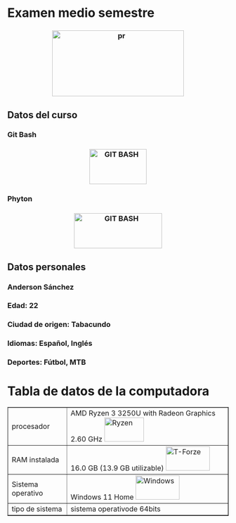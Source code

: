 # Examen medio semestre

<h3 align="center"><a href="https://pr/en/"> <img alt="pr" src="https://upload.wikimedia.org/wikipedia/commons/thumb/8/82/Gnu-bash-logo.svg/2560px-Gnu-bash-logo.svg.png" width="300" height="150"> </a></h3>

## **Datos del curso**
### Git Bash

<h3 align="center"><a href="https://Git.bash/en/"> <img alt="GIT BASH" src="https://www.gitkraken.com/wp-content/uploads/2021/07/GitBashLogo.jpg.webp" width="130" height="80"> </a></h3>

### Phyton
<h3 align="center"><a href="https://Git.bash/en/"> <img alt="GIT BASH" src="https://user-images.githubusercontent.com/117690512/203672167-909f3fa8-7400-4956-a69e-5c6aeba0c6d9.png" width="200" height="80"> </a></h3> 

## **Datos personales**
 
### Anderson Sánchez
### Edad: 22
### Ciudad de origen: Tabacundo
### Idiomas: Español, Inglés 
### Deportes: Fútbol, MTB

<h1>Tabla de datos de la computadora</h1>
<table border="1">
  <tr>
      <td>procesador</td>
      <td>AMD Ryzen 3 3250U with Radeon Graphics 2.60 GHz <a href="https://Ryzen/en/"> <img alt="Ryzen" src="https://www.logolynx.com/images/logolynx/c3/c3f43dce1adb8f757ccad1f23e2ecbf3.jpeg" width="90" height="55"></td>
  </tr>
  <tr>
      <td>RAM instalada<!td>
      <td>16.0 GB (13.9 GB utilizable)  <a href="https://T-Forze/en/"> <img alt="T-Forze" src="https://images10.newegg.com/BizIntell/item/20/331/20-331-383/a55_091719.jpg" width="100" height="55"><!td>
  </tr>
  <tr>
      <td>Sistema operativo<!td>
      <td>Windows 11 Home  <a href="https://Windows/en/"> <img alt="Windows" src="https://askleo.com/wp-content/uploads/2021/06/windows11-1200x681.jpg.webp" width="100" height="55"><!td>
  </tr>
  <tr>
      <td>tipo de sistema</td>
      <td>sistema operativode 64bits</td>
   </tr>


